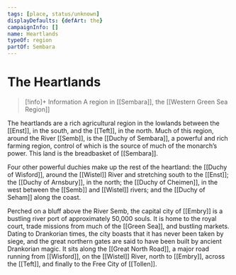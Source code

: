 ```yaml
---
tags: [place, status/unknown]
displayDefaults: {defArt: the}
campaignInfo: []
name: Heartlands
typeOf: region
partOf: Sembara
---
```

# The Heartlands
>[!info]+ Information
> A region in [[Sembara]], the [[Western Green Sea Region]]

The heartlands are a rich agricultural region in the lowlands between the [[Enst]], in the south, and the [[Teft]], in the north. Much of this region, around the River [[Semb]], is the [[Duchy of Sembara]], a powerful and rich farming region, control of which is the source of much of the monarch’s power. This land is the breadbasket of [[Sembara]].

Four other powerful duchies make up the rest of the heartland: the [[Duchy of Wisford]], around the [[Wistel]] River and stretching south to the [[Enst]]; the [[Duchy of Arnsbury]], in the north; the [[Duchy of Cheimen]], in the west between the [[Semb]] and [[Wistel]] rivers; and the [[Duchy of Seham]] along the coast.

Perched on a bluff above the River Semb, the capital city of [[Embry]] is a bustling river port of approximately 50,000 souls. It is home to the royal court, trade missions from much of the [[Green Sea]], and bustling markets. Dating to Drankorian times, the city boasts that it has never been taken by siege, and the great northern gates are said to have been built by ancient Drankorian magic. It sits along the [[Great North Road]], a major road running from [[Wisford]], on the [[Wistel]] River, north to [[Embry]], across the [[Teft]], and finally to the Free City of [[Tollen]].

